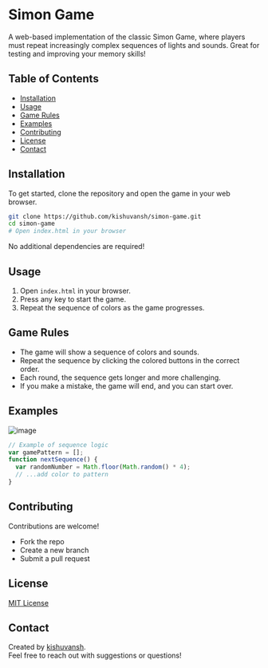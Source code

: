 
# Simon Game

A web-based implementation of the classic Simon Game, where players must repeat increasingly complex sequences of lights and sounds. Great for testing and improving your memory skills!

## Table of Contents

- [Installation](#installation)
- [Usage](#usage)
- [Game Rules](#game-rules)
- [Examples](#examples)
- [Contributing](#contributing)
- [License](#license)
- [Contact](#contact)

## Installation

To get started, clone the repository and open the game in your web browser.

```bash
git clone https://github.com/kishuvansh/simon-game.git
cd simon-game
# Open index.html in your browser
```

No additional dependencies are required!

## Usage

1. Open `index.html` in your browser.
2. Press any key to start the game.
3. Repeat the sequence of colors as the game progresses.

## Game Rules

- The game will show a sequence of colors and sounds.
- Repeat the sequence by clicking the colored buttons in the correct order.
- Each round, the sequence gets longer and more challenging.
- If you make a mistake, the game will end, and you can start over.

## Examples
![image](https://github.com/user-attachments/assets/92c38cda-dbcd-4922-aa95-50b754141a68)

```javascript
// Example of sequence logic
var gamePattern = [];
function nextSequence() {
  var randomNumber = Math.floor(Math.random() * 4);
  // ...add color to pattern
}
```

## Contributing

Contributions are welcome!  
- Fork the repo
- Create a new branch
- Submit a pull request

## License

[MIT License](LICENSE)

## Contact

Created by [kishuvansh](https://github.com/kishuvansh).  
Feel free to reach out with suggestions or questions!
